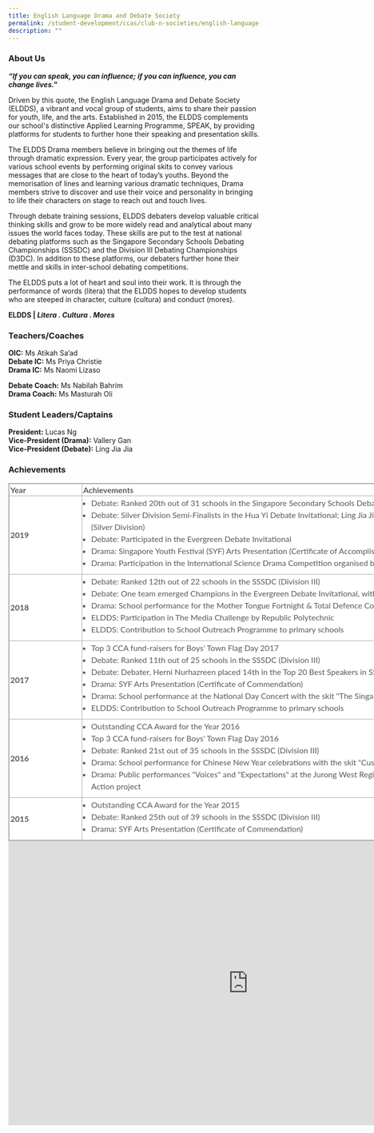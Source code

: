 ```yaml
---
title: English Language Drama and Debate Society
permalink: /student-development/ccas/club-n-societies/english-language-drama-and-debate-society/
description: ""
---
```

### About Us

_**“If you can speak, you can influence; if you can influence, you can change lives."**_

  

Driven by this quote, the English Language Drama and Debate Society (ELDDS), a vibrant and vocal group of students, aims to share their passion for youth, life, and the arts. Established in 2015, the ELDDS complements our school's distinctive Applied Learning Programme, SPEAK, by providing platforms for students to further hone their speaking and presentation skills.

  

The ELDDS Drama members believe in bringing out the themes of life through dramatic expression. Every year, the group participates actively for various school events by performing original skits to convey various messages that are close to the heart of today’s youths. Beyond the memorisation of lines and learning various dramatic techniques, Drama members strive to discover and use their voice and personality in bringing to life their characters on stage to reach out and touch lives.

  

Through debate training sessions, ELDDS debaters develop valuable critical thinking skills and grow to be more widely read and analytical about many issues the world faces today. These skills are put to the test at national debating platforms such as the Singapore Secondary Schools Debating Championships (SSSDC) and the Division III Debating Championships (D3DC). In addition to these platforms, our debaters further hone their mettle and skills in inter-school debating competitions.

  

The ELDDS puts a lot of heart and soul into their work. It is through the performance of words (litera) that the ELDDS hopes to develop students who are steeped in character, culture (cultura) and conduct (mores).

**ELDDS |&nbsp;_Litera . Cultura . Mores_**

###   Teachers/Coaches

**OIC:**&nbsp;Ms Atikah Sa’ad <br>
**Debate IC:**&nbsp;Ms Priya Christie <br>
**Drama IC:**&nbsp;Ms Naomi Lizaso

  

**Debate Coach:**&nbsp;Ms Nabilah Bahrim <br>
**Drama Coach:**&nbsp;Ms Masturah Oli

###   Student Leaders/Captains

**President:**&nbsp;Lucas Ng <br>
**Vice-President (Drama):**&nbsp;Vallery Gan <br>
**Vice-President (Debate):**&nbsp;Ling Jia Jia

  

### Achievements

  

<table style="margin: 0px; outline: 0px; padding: 0px; border-collapse: collapse; border: 1px solid rgb(170, 170, 170); color: rgb(88, 89, 91); font-family: Lato, sans-serif; font-size: 16px; font-style: normal; font-variant-ligatures: normal; font-variant-caps: normal; font-weight: 400; letter-spacing: normal; orphans: 2; text-align: left; text-transform: none; white-space: normal; widows: 2; word-spacing: 0px; -webkit-text-stroke-width: 0px; background-color: rgb(255, 255, 255); text-decoration-thickness: initial; text-decoration-style: initial; text-decoration-color: initial; width: 1052.25px;" class="iveo_table ives_tab_simple3" border="1"><tbody style="margin: 0px; outline: 0px; padding: 0px;"><tr style="margin: 0px; outline: 0px; padding: 0px;"><td style="margin: 0px; outline: 0px; padding: 2px; text-align: left; border: 1px solid rgb(170, 170, 170); width: 104px;"><b style="margin: 0px; outline: 0px; padding: 0px;">Year</b></td><td style="margin: 0px; outline: 0px; padding: 2px; text-align: left; border: 1px solid rgb(170, 170, 170); width: 640px;"><b style="margin: 0px; outline: 0px; padding: 0px;">Achievements</b></td></tr><tr style="margin: 0px; outline: 0px; padding: 0px;"><td style="margin: 0px; outline: 0px; padding: 2px; text-align: left; border: 1px solid rgb(170, 170, 170); width: 141.062px;"><b style="margin: 0px; outline: 0px; padding: 0px;">2019</b></td><td style="margin: 0px; outline: 0px; padding: 2px; text-align: center; border: 1px solid rgb(170, 170, 170); width: 900.188px;"><div style="margin: 0px; outline: 0px; padding: 0px; line-height: 24px !important; color: rgb(88, 89, 91); font-family: Lato, sans-serif; font-size: 16px; font-weight: normal;"><ul style="margin: 0px 0px 0.5em 1em; outline: 0px; padding: 0px;"><li style="margin: 0px; outline: 0px; padding: 0px; text-align: left;">Debate: Ranked 20th out of 31 schools in the Singapore Secondary Schools Debating Championships (SSSDC) (Division III)</li><li style="margin: 0px; outline: 0px; padding: 0px; text-align: left;">Debate: Silver Division Semi-Finalists in the Hua Yi Debate Invitational; Ling Jia Jia achieved 5th position in the Top 5 Speakers (Silver Division)</li><li style="margin: 0px; outline: 0px; padding: 0px; text-align: left;">Debate: Participated in the Evergreen Debate Invitational</li><li style="margin: 0px; outline: 0px; padding: 0px; text-align: left;">Drama: Singapore Youth Festival (SYF) Arts Presentation (Certificate of Accomplishment)</li><li style="margin: 0px; outline: 0px; padding: 0px; text-align: left;">Drama: Participation in the International Science Drama Competition organised by the Science Centre</li></ul></div></td></tr><tr style="margin: 0px; outline: 0px; padding: 0px;"><td style="margin: 0px; outline: 0px; padding: 2px; text-align: left; border: 1px solid rgb(170, 170, 170); width: 141.062px;"><b style="margin: 0px; outline: 0px; padding: 0px;">2018</b></td><td style="margin: 0px; outline: 0px; padding: 2px; text-align: center; border: 1px solid rgb(170, 170, 170); width: 900.188px;"><div style="margin: 0px; outline: 0px; padding: 0px; line-height: 24px !important; color: rgb(88, 89, 91); font-family: Lato, sans-serif; font-size: 16px; font-weight: normal;"><ul style="margin: 0px 0px 0.5em 1em; outline: 0px; padding: 0px;"><li style="margin: 0px; outline: 0px; padding: 0px; text-align: left;">Debate: Ranked 12th out of 22 schools in the SSSDC (Division III)</li><li style="margin: 0px; outline: 0px; padding: 0px; text-align: left;">Debate: One team emerged Champions in the Evergreen Debate Invitational, with the second team emerging as semi-finalists</li><li style="margin: 0px; outline: 0px; padding: 0px; text-align: left;">Drama: School performance for the Mother Tongue Fortnight &amp; Total Defence Concert with a skit</li><li style="margin: 0px; outline: 0px; padding: 0px; text-align: left;">ELDDS: Participation in The Media Challenge by Republic Polytechnic</li><li style="margin: 0px; outline: 0px; padding: 0px; text-align: left;">ELDDS: Contribution to School Outreach Programme to primary schools</li></ul></div></td></tr><tr style="margin: 0px; outline: 0px; padding: 0px;"><td style="margin: 0px; outline: 0px; padding: 2px; text-align: left; border: 1px solid rgb(170, 170, 170); width: 141.062px;"><b style="margin: 0px; outline: 0px; padding: 0px;">2017</b></td><td style="margin: 0px; outline: 0px; padding: 2px; text-align: center; border: 1px solid rgb(170, 170, 170); width: 900.188px;"><div style="margin: 0px; outline: 0px; padding: 0px; line-height: 24px !important; color: rgb(88, 89, 91); font-family: Lato, sans-serif; font-size: 16px; font-weight: normal;"><ul style="margin: 0px 0px 0.5em 1em; outline: 0px; padding: 0px;"><li style="margin: 0px; outline: 0px; padding: 0px; text-align: left;">Top 3 CCA fund-raisers for Boys' Town Flag Day 2017</li><li style="margin: 0px; outline: 0px; padding: 0px; text-align: left;">Debate: Ranked 11th out of 25 schools in the SSSDC (Division III)</li><li style="margin: 0px; outline: 0px; padding: 0px; text-align: left;">Debate: Debater, Herni Nurhazreen placed 14th in the Top 20 Best Speakers in SSSDC Division III</li><li style="margin: 0px; outline: 0px; padding: 0px; text-align: left;">Drama: SYF Arts Presentation (Certificate of Commendation)</li><li style="margin: 0px; outline: 0px; padding: 0px; text-align: left;">Drama: School performance at the National Day Concert with the skit "The Singaporean Spirit"</li><li style="margin: 0px; outline: 0px; padding: 0px; text-align: left;">ELDDS: Contribution to School Outreach Programme to primary schools</li></ul></div></td></tr><tr style="margin: 0px; outline: 0px; padding: 0px;"><td style="margin: 0px; outline: 0px; padding: 2px; text-align: left; border: 1px solid rgb(170, 170, 170); width: 141.062px;"><b style="margin: 0px; outline: 0px; padding: 0px;">2016</b></td><td style="margin: 0px; outline: 0px; padding: 2px; text-align: center; border: 1px solid rgb(170, 170, 170); width: 900.188px;"><div style="margin: 0px; outline: 0px; padding: 0px; line-height: 24px !important; color: rgb(88, 89, 91); font-family: Lato, sans-serif; font-size: 16px; font-weight: normal;"><ul style="margin: 0px 0px 0.5em 1em; outline: 0px; padding: 0px;"><li style="margin: 0px; outline: 0px; padding: 0px; text-align: left;">Outstanding CCA Award for the Year 2016</li><li style="margin: 0px; outline: 0px; padding: 0px; text-align: left;">Top 3 CCA fund-raisers for Boys' Town Flag Day 2016</li><li style="margin: 0px; outline: 0px; padding: 0px; text-align: left;">Debate: Ranked 21st out of 35 schools in the SSSDC (Division III)</li><li style="margin: 0px; outline: 0px; padding: 0px; text-align: left;">Drama: School performance for Chinese New Year celebrations with the skit "Customary Rites"</li><li style="margin: 0px; outline: 0px; padding: 0px; text-align: left;">Drama: Public performances "Voices" and "Expectations" at the Jurong West Regional Library as part of the ELDDS's Values in Action project</li></ul></div></td></tr><tr style="margin: 0px; outline: 0px; padding: 0px;"><td style="margin: 0px; outline: 0px; padding: 2px; text-align: left; border: 1px solid rgb(170, 170, 170); width: 141.062px;"><span style="margin: 0px; outline: 0px; padding: 0px; background-color: initial;"><b style="margin: 0px; outline: 0px; padding: 0px;">2015</b></span><br style="margin: 0px; outline: 0px; padding: 0px;"></td><td style="margin: 0px; outline: 0px; padding: 2px; text-align: center; border: 1px solid rgb(170, 170, 170); width: 900.188px;"><div style="margin: 0px; outline: 0px; padding: 0px; line-height: 24px !important; color: rgb(88, 89, 91); font-family: Lato, sans-serif; font-size: 16px; font-weight: normal;"><ul style="margin: 0px 0px 0.5em 1em; outline: 0px; padding: 0px;"><li style="margin: 0px; outline: 0px; padding: 0px; text-align: left;">Outstanding CCA Award for the Year 2015</li><li style="margin: 0px; outline: 0px; padding: 0px; text-align: left;">Debate: Ranked 25th out of 39 schools in the SSSDC (Division III)</li><li style="margin: 0px; outline: 0px; padding: 0px; text-align: left;">Drama: SYF Arts Presentation (Certificate of Commendation)</li></ul></div></td></tr></tbody></table>

<iframe allowfullscreen="true" height="569" width="960" frameborder="0" src="https://docs.google.com/presentation/d/e/2PACX-1vRXC4Sbl0eJfyO1-x1ADsmgYKcxGMZ-oDuKWfHVZq_UtbHuROrIwXQWhIOY8tQScZl-szFhsvoQgl6b/embed?start=true&amp;loop=true&amp;delayms=10000"></iframe>